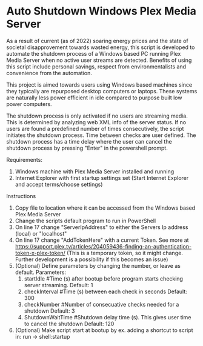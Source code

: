 # Auto Shutdown Windows Plex Media Server
As a result of current (as of 2022) soaring energy prices and the state of societal disapprovement towards wasted energy, this script is developed to automate the shutdown process of a  Windows based PC running Plex Media Server when no active user streams are detected. Benefits of using this script include personal savings, respect from environmentalists and convenience from the automation.

This project is aimed towards users using Windows based machines since they typically are repurposed desktop computers or laptops. These systems are naturally less power efficient in idle compared to purpose built low power computers.

The shutdown process is only activated if no users are streaming media. This is determined by analyzing web XML info of the server status. If no users are found a predefined number of times consecutively, the script initiates the shutdown process. Time between checks are user defined. The shutdown process has a time delay where the user can cancel the shutdown process by pressing "Enter" in the powershell prompt. 


Requirements:
1.  Windows machine with Plex Media Server installed and running
2.  Internet Explorer with first startup settings set (Start Internet Explorer and accept terms/choose settings)

Instructions
1.  Copy file to location where it can be accessed from the Windows based Plex Media Server 
2.  Change the scripts default program to run in PowerShell
3.  On line 17 change "ServerIpAddress" to either the Servers Ip address (local) or "localhost"
4.  On line 17 change "AddTokenHere" with a current Token. See more at https://support.plex.tv/articles/204059436-finding-an-authentication-token-x-plex-token/
    (This is a temporary token, so it might change. Further development is a possibility if this becomes an issue)
5.  (Optional) Define parameters by changing the number, or leave as default. 
    Parameters:
      1.  startIdle         #Time (s) after bootup before program starts checking server streaming. Default: 1
      2.  checkInterval     #Time (s) between each check in seconds                                 Default: 300
      3.  checkNumber       #Number of consecuative checks needed for a shutdown                    Default: 3
      4.  ShutdownWaitTime  #Shutdown delay time (s). This gives user time to cancel the shutdown   Default: 120
6.  (Optional) Make script start at bootup by ex. adding a shortcut to script in: run -> shell:startup

  

